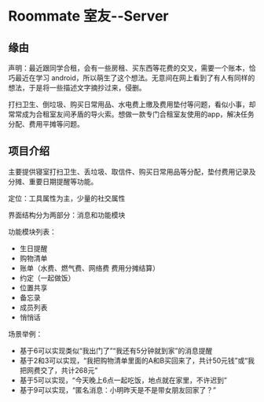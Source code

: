 # Roommate 室友--Server

## 缘由

声明：最近跟同学合租，会有一些房租、买东西等花费的交叉，需要一个账本，恰巧最近在学习 android，所以萌生了这个想法。无意间在网上看到了有人有同样的想法，于是将一些描述文字摘抄过来，侵删。

打扫卫生、倒垃圾、购买日常用品、水电费上缴及费用垫付等问题，看似小事，却常常成为合租室友间矛盾的导火索。想做一款专门合租室友使用的app，解决任务分配、费用平摊等问题。

## 项目介绍

主要提供寝室打扫卫生、丢垃圾、取信件、购买日常用品等分配，垫付费用记录及分摊、重要日期提醒等功能。

定位：工具属性为主，少量的社交属性

界面结构分为两部分：消息和功能模块

功能模块列表：

- 生日提醒
- 购物清单
- 账单（水费、燃气费、网络费 费用分摊结算）
- 约定（一起做饭）
- 位置共享
- 备忘录
- 成员列表
- 悄悄话

场景举例：

- 基于6可以实现类似“我出门了”“我还有5分钟就到家”的消息提醒
- 基于2和3可以实现，“我把购物清单里面的A和B买回来了，共计50元钱”或“我把网费交了，共计268元”
- 基于5可以实现，“今天晚上6点一起吃饭，地点就在家里，不许迟到”
- 基于9可以实现，“匿名消息：小明昨天是不是带女朋友回家了？”
